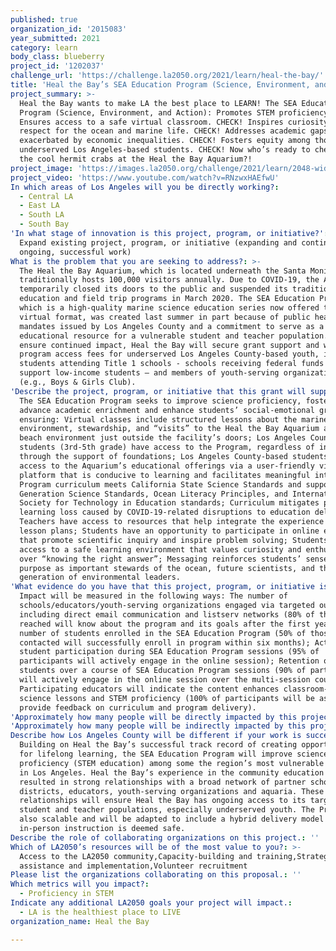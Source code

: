 ```yaml
---
published: true
organization_id: '2015083'
year_submitted: 2021
category: learn
body_class: blueberry
project_id: '1202037'
challenge_url: 'https://challenge.la2050.org/2021/learn/heal-the-bay/'
title: 'Heal the Bay’s SEA Education Program (Science, Environment, and Action)'
project_summary: >-
  Heal the Bay wants to make LA the best place to LEARN! The SEA Education
  Program (Science, Environment, and Action): Promotes STEM proficiency. CHECK!
  Ensures access to a safe virtual classroom. CHECK! Inspires curiosity and
  respect for the ocean and marine life. CHECK! Addresses academic gaps
  exacerbated by economic inequalities. CHECK! Fosters equity among thousands of
  underserved Los Angeles-based students. CHECK! Now who’s ready to check out
  the cool hermit crabs at the Heal the Bay Aquarium?!
project_image: 'https://images.la2050.org/challenge/2021/learn/2048-wide/heal-the-bay.jpg'
project_video: 'https://www.youtube.com/watch?v=RNzwxHAEfwU'
In which areas of Los Angeles will you be directly working?:
  - Central LA
  - East LA
  - South LA
  - South Bay
'In what stage of innovation is this project, program, or initiative?': >-
  Expand existing project, program, or initiative (expanding and continuing
  ongoing, successful work)
What is the problem that you are seeking to address?: >-
  The Heal the Bay Aquarium, which is located underneath the Santa Monica Pier,
  traditionally hosts 100,000 visitors annually. Due to COVID-19, the Aquarium
  temporarily closed its doors to the public and suspended its traditional STEM
  education and field trip programs in March 2020. The SEA Education Program,
  which is a high-quality marine science education series now offered through a
  virtual format, was created last summer in part because of public health
  mandates issued by Los Angeles County and a commitment to serve as a no-cost
  educational resource for a vulnerable student and teacher population. To
  ensure continued impact, Heal the Bay will secure grant support and waive
  program access fees for underserved Los Angeles County-based youth, including
  students attending Title 1 schools - schools receiving federal funds to
  support low-income students – and members of youth-serving organizations
  (e.g., Boys & Girls Club).
'Describe the project, program, or initiative that this grant will support to address the problem identified.': >-
  The SEA Education Program seeks to improve science proficiency, foster equity,
  advance academic enrichment and enhance students’ social-emotional growth by
  ensuring: Virtual classes include structured lessons about the marine
  environment, stewardship, and “visits” to the Heal the Bay Aquarium and the
  beach environment just outside the facility’s doors; Los Angeles County-based
  students (3rd-5th grade) have access to the Program, regardless of income,
  through the support of foundations; Los Angeles County-based students have
  access to the Aquarium’s educational offerings via a user-friendly virtual
  platform that is conducive to learning and facilitates meaningful interaction;
  Program curriculum meets California State Science Standards and supports Next
  Generation Science Standards, Ocean Literacy Principles, and International
  Society for Technology in Education standards; Curriculum mitigates potential
  learning loss caused by COVID-19-related disruptions to education delivery;
  Teachers have access to resources that help integrate the experience into
  lesson plans; Students have an opportunity to participate in online exercises
  that promote scientific inquiry and inspire problem solving; Students have
  access to a safe learning environment that values curiosity and enthusiasm
  over “knowing the right answer”; Messaging reinforces students’ sense of
  purpose as important stewards of the ocean, future scientists, and the next
  generation of environmental leaders.
'What evidence do you have that this project, program, or initiative is or will be successful, and how will you define and measure success?': >-
  Impact will be measured in the following ways: The number of
  schools/educators/youth-serving organizations engaged via targeted outreach
  including direct email communication and listserv networks (80% of those
  reached will know about the program and its goals after the first year); The
  number of students enrolled in the SEA Education Program (50% of those
  contacted will successfully enroll in program within six months); Active
  student participation during SEA Education Program sessions (95% of
  participants will actively engage in the online session); Retention of
  students over a course of SEA Education Program sessions (90% of participants
  will actively engage in the online session over the multi-session course);
  Participating educators will indicate the content enhances classroom-based
  science lessons and STEM proficiency (100% of participants will be asked to
  provide feedback on curriculum and program delivery).
'Approximately how many people will be directly impacted by this project, program, or initiative?': '6000'
'Approximately how many people will be indirectly impacted by this project, program, or initiative?': '500'
Describe how Los Angeles County will be different if your work is successful.: >-
  Building on Heal the Bay’s successful track record of creating opportunities
  for lifelong learning, the SEA Education Program will improve science
  proficiency (STEM education) among some the region’s most vulnerable students
  in Los Angeles. Heal the Bay’s experience in the community education space has
  resulted in strong relationships with a broad network of partner schools,
  districts, educators, youth-serving organizations and aquaria. These
  relationships will ensure Heal the Bay has ongoing access to its target
  student and teacher populations, especially underserved youth. The Program is
  also scalable and will be adapted to include a hybrid delivery model once
  in-person instruction is deemed safe.
Describe the role of collaborating organizations on this project.: ''
Which of LA2050’s resources will be of the most value to you?: >-
  Access to the LA2050 community,Capacity-building and training,Strategy
  assistance and implementation,Volunteer recruitment
Please list the organizations collaborating on this proposal.: ''
Which metrics will you impact?:
  - Proficiency in STEM
Indicate any additional LA2050 goals your project will impact.:
  - LA is the healthiest place to LIVE
organization_name: Heal the Bay

---
```


